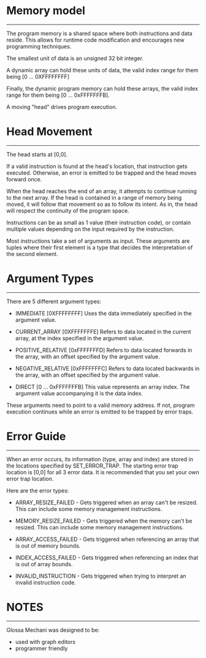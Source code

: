 
# Memory model
---------------------------------
The program memory is a shared space where both instructions and data reside. This allows for runtime code modification and encourages new programming techniques.

The smallest unit of data is an unsigned 32 bit integer.

A dynamic array can hold these units of data, the valid index range for them being [0 ... 0XFFFFFFFF]

Finally, the dynamic program memory can hold these arrays, the valid index range for them being [0 ... 0xFFFFFFFB].

A moving "head" drives program execution.

# Head Movement
---------------------------------
The head starts at [0,0].

If a valid instruction is found at the head's location, that instruction gets executed.
Otherwise, an error is emitted to be trapped and the head moves forward once.

When the head reaches the end of an array, it attempts to continue running to the next array.
If the head is contained in a range of memory being moved, it will follow that movement so as to follow its intent. As in, the head will respect the continuity of the program space.

Instructions can be as small as 1 value (their instruction code), or contain multiple values depending on the input required by the instruction.

Most instructions take a set of arguments as input.
These arguments are tuples where their first element is a type that decides the interpretation of the second element.

# Argument Types
---------------------------------
There are 5 different argument types:

- IMMEDIATE [0XFFFFFFFF]
Uses the data immediately specified in the argument value.

- CURRENT_ARRAY [0XFFFFFFFE]
Refers to data located in the current array, at the index specified in the argument value.

- POSITIVE_RELATIVE [0xFFFFFFFD]
Refers to data located forwards in the array, with an offset specified by the argument value.

- NEGATIVE_RELATIVE [0xFFFFFFFC]
Refers to data located backwards in the array, with an offset specified by the argument value.

- DIRECT [0 ... 0xFFFFFFFB]
This value represents an array index.
The argument value accompanying it is the data index.

These arguments need to point to a valid memory address. If not, program execution continues while an error is emitted to be trapped by error traps.

# Error Guide
---------------------------------
When an error occurs, its information (type, array and index) are stored in the locations specified by SET_ERROR_TRAP.
The starting error trap location is [0,0] for all 3 error data. It is recommended that you set your own error trap location.

Here are the error types:
- ARRAY_RESIZE_FAILED   - Gets triggered when an array can't be resized. This can include some memory management instructions.
- MEMORY_RESIZE_FAILED  - Gets triggered when the memory can't be resized. This can include some memory management instructions.

- ARRAY_ACCESS_FAILED   - Gets triggered when referencing an array that is out of memory bounds.
- INDEX_ACCESS_FAILED   - Gets triggered when referencing an index that is out of array bounds.
- INVALID_INSTRUCTION   - Gets triggered when trying to interpret an invalid instruction code.

# NOTES
---------------------------------
Glossa Mechani was designed to be:
 - used with graph editors
 - programmer friendly
